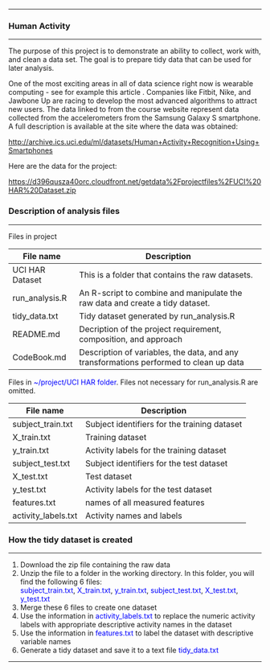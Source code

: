 

***

### Human Activity

***

The purpose of this project is to demonstrate an ability to collect, work with, and clean a data set. The goal is to prepare tidy data that can be used for later analysis.

One of the most exciting areas in all of data science right now is wearable computing - see for example this article . Companies like Fitbit, Nike, and Jawbone Up are racing to develop the most advanced algorithms to attract new users. The data linked to from the course website represent data collected from the accelerometers from the Samsung Galaxy S smartphone. A full description is available at the site where the data was obtained: 

<http://archive.ics.uci.edu/ml/datasets/Human+Activity+Recognition+Using+Smartphones>

Here are the data for the project: 

<https://d396qusza40orc.cloudfront.net/getdata%2Fprojectfiles%2FUCI%20HAR%20Dataset.zip> 


### Description of analysis files

***

Files in project</span>

File name | Description
------------- | -------------
UCI HAR Dataset | This is a folder that contains the raw datasets.
run_analysis.R | An R-script to combine and manipulate the raw data and create a tidy dataset.
tidy_data.txt | Tidy dataset generated by run_analysis.R
README.md | Decription of the project requirement, composition, and approach
CodeBook.md | Description of variables, the data, and any transformations performed to clean up data


Files in <span style="color:blue">~/project/UCI HAR folder</span>. Files not necessary for run_analysis.R are omitted.

File name | Description 
--- |--- 
subject_train.txt | Subject identifiers for the training dataset
X_train.txt | Training dataset 
y_train.txt | Activity labels for the training dataset 
subject_test.txt | Subject identifiers for the test dataset 
X_test.txt | Test dataset  
y_test.txt | Activity labels for the test dataset 
features.txt | names of all measured features 
activity_labels.txt | Activity names and labels

### How the tidy dataset is created

***

1) Download the zip file containing the raw data</br>
2) Unzip the file to a folder in the working directory. In this folder, you will find the following 6 files: </br> 
<span style="color:blue">subject_train.txt</span>, <span style="color:blue">X_train.txt</span>, <span style="color:blue">y_train.txt</span>, <span style="color:blue">subject_test.txt</span>, <span style="color:blue">X_test.txt</span>, <span style="color:blue">y_test.txt</span></br>
4) Merge these 6 files to create one dataset</br>
5) Use the information in <span style="color:blue">activity_labels.txt</span> to replace the numeric activity labels with appropriate descriptive activity names in the dataset</br>
6) Use the information in <span style="color:blue">features.txt</span> to label the dataset with descriptive variable names</br>
7) Generate a tidy dataset and save it to a text file <span style="color:blue">tidy_data.txt</span></br>


***
